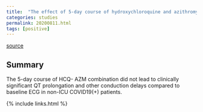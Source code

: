 ```yaml
---
title:  "The effect of 5-day course of hydroxychloroquine and azithromycin combination on QT interval in non-ICU COVID19(+) patients"
categories: studies
permalink: 20200811.html
tags: [positive]
---
```


[source](https://www.sciencedirect.com/science/article/pii/S0022073620305288)

## Summary

The 5-day course of HCQ- AZM combination did not lead to clinically significant QT prolongation and other conduction delays compared to baseline ECG in non-ICU COVID19(+) patients.

{% include links.html %}
